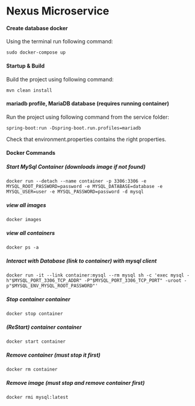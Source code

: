 # Nexus Microservice

#### Create database docker

Using the terminal run following command:

``
sudo docker-compose up
``

#### Startup & Build

Build the project using following command:

``
mvn clean install
`` 

#### mariadb profile, MariaDB database (requires running container)

Run the project using following command from the service folder:

``
spring-boot:run -Dspring-boot.run.profiles=mariadb 
``

Check that environment.properties contains the right properties.


#### Docker Commands

##### Start MySql Container (downloads image if not found)
``
docker run --detach --name container -p 3306:3306 -e MYSQL_ROOT_PASSWORD=password -e MYSQL_DATABASE=database -e MYSQL_USER=user -e MYSQL_PASSWORD=password -d mysql
``

##### view all images
``
docker images
``

##### view all containers
``
docker ps -a
``
##### Interact with Database (link to container) with mysql client
``
docker run -it --link container:mysql --rm mysql sh -c 'exec mysql -h"$MYSQL_PORT_3306_TCP_ADDR" -P"$MYSQL_PORT_3306_TCP_PORT" -uroot -p"$MYSQL_ENV_MYSQL_ROOT_PASSWORD"'
``
##### Stop container container
``
docker stop container
``
##### (ReStart) container container
``
docker start container
``
##### Remove container (must stop it first)
``
docker rm container
``
##### Remove image (must stop and remove container first)
``
docker rmi mysql:latest
``